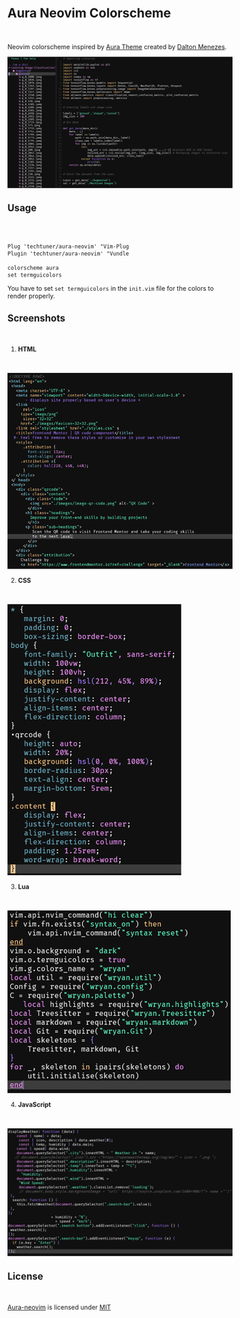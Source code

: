 # Aura Neovim Colorscheme
<br>

Neovim colorscheme inspired by [Aura Theme](https://github.com/daltonmenezes/aura-theme) created by [Dalton Menezes](https://github.com/daltonmenezes).

![Home Image for Aura](./images/aura-theme.png)
<br>


## Usage
<br>

```vim

Plug 'techtuner/aura-neovim' "Vim-Plug
Plugin 'techtuner/aura-neovim' "Vundle

colorscheme aura
set termguicolors

```

You have to set `set termguicolors` in the `init.vim` file for the colors to render properly.
<br>

## Screenshots
<br>

1. **HTML**
<br>

![HTML Image](./images/html.png)
<br>

2. **CSS**
<br>

![CSS Image](./images/css.png)
<br>

3. **Lua**
<br>

![Lua Image](./images/lua.png)
<br>

4. **JavaScript**
<br>

![JavaScript Image](./images/javascript.png)
<br>

## License
<br>

[Aura-neovim](https://www.github.com/techtuner/aura-neovim) is licensed under [MIT](./LICENSE)
